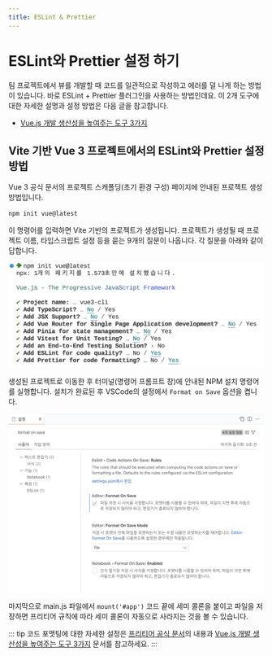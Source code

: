 ```yaml
---
title: ESLint & Prettier
---
```


# ESLint와 Prettier 설정 하기

팀 프로젝트에서 뷰를 개발할 때 코드를 일관적으로 작성하고 에러를 덜 나게 하는 방법이 있습니다.
바로 ESLint + Prettier 플러그인을 사용하는 방법인데요.
이 2개 도구에 대한 자세한 설명과 설정 방법은 다음 글을 참고합니다.

- [Vue.js 개발 생산성을 높여주는 도구 3가지](https://joshua1988.github.io/web-development/vuejs/boost-productivity/)

## Vite 기반 Vue 3 프로젝트에서의 ESLint와 Prettier 설정 방법

Vue 3 공식 문서의 프로젝트 스캐폴딩(초기 환경 구성) 페이지에 안내된 프로젝트 생성 방법입니다.

```sh
npm init vue@latest
```

이 명령어를 입력하면 Vite 기반의 프로젝트가 생성됩니다. 프로젝트가 생성될 때 프로젝트 이름, 타입스크립트 설정 등을 묻는 9개의 질문이 나옵니다. 각 질문을 아래와 같이 답합니다.

![vue-vite-cli-questions.png](./cli-questions.png)

생성된 프로젝트로 이동한 후 터미널(명령어 프롬프트 창)에 안내된 NPM 설치 명령어를 실행합니다. 설치가 완료된 후 VSCode의 설정에서 `Format on Save` 옵션을 켭니다.

![format-on-save](./format-on-save.png)

마지막으로 main.js 파일에서 `mount('#app')` 코드 끝에 세미 콜론을 붙이고 파일을 저장하면 프리티어 규칙에 따라 세미 콜론이 자동으로 사라지는 것을 볼 수 있습니다.

::: tip
코드 포맷팅에 대한 자세한 설정은 [프리티어 공식 문서](https://prettier.io/docs/en/options.html)의 내용과 [Vue.js 개발 생산성을 높여주는 도구 3가지](https://joshua1988.github.io/web-development/vuejs/boost-productivity/) 문서를 참고하세요.
:::
